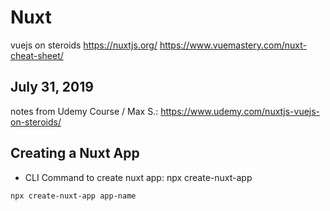 # Nuxt
vuejs on steroids
https://nuxtjs.org/
https://www.vuemastery.com/nuxt-cheat-sheet/


July 31, 2019
-------------

notes from Udemy Course / Max S.:
https://www.udemy.com/nuxtjs-vuejs-on-steroids/

## Creating a Nuxt App 

- CLI Command to create nuxt app: npx create-nuxt-app <app-name>
```bash
npx create-nuxt-app app-name
```

